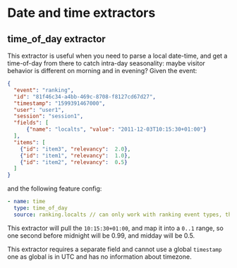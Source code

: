 # Date and time extractors

## time_of_day extractor

This extractor is useful when you need to parse a local date-time, and get a time-of-day from there to catch intra-day
seasonality: maybe visitor behavior is different on morning and in evening? Given the event:
```json
{
  "event": "ranking",
  "id": "81f46c34-a4bb-469c-8708-f8127cd67d27",
  "timestamp": "1599391467000",
  "user": "user1",
  "session": "session1",
  "fields": [
      {"name": "localts", "value": "2011-12-03T10:15:30+01:00"}
  ],
  "items": [
    {"id": "item3", "relevancy":  2.0},
    {"id": "item1", "relevancy":  1.0},
    {"id": "item2", "relevancy":  0.5} 
  ]
}
```

and the following feature config:
```yaml
- name: time
  type: time_of_day
  source: ranking.localts // can only work with ranking event types, the field must be string with ISO-formatted zoned datetime
```

This extractor will pull the `10:15:30+01:00`, and map it into a `0..1` range, so one second before midnight will be
0.99, and midday will be 0.5.

This extractor requires a separate field and cannot use a global `timestamp` one as global is in UTC and has no information
about timezone.